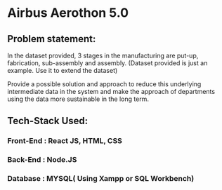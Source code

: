 # Airbus Aerothon 5.0 

## Problem statement:

In the dataset provided, 3 stages in the manufacturing are put-up, fabrication, sub-assembly and assembly. (Dataset provided is just an example. Use it to extend the dataset)

Provide a possible solution and approach to reduce this underlying intermediate data in the system and make the approach of departments using the data more sustainable in the long term.


## Tech-Stack Used:

### Front-End : React JS, HTML, CSS
### Back-End : Node.JS
### Database : MYSQL( Using Xampp or SQL Workbench)

